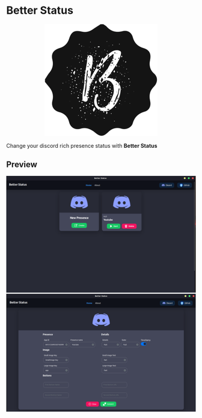 # Better Status

<p align="center">
  <img src="./public/logo.png" alt="Better Status Logo"/>
</p>

Change your discord rich presence status with **Better Status**

## Preview

![](./public/better-status-preview.png)
![](./public/better-status-preview-app.png)

